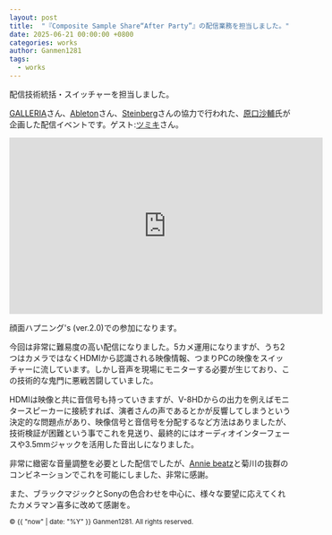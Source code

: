 ```yaml
---
layout: post
title:  "『Composite Sample Share“After Party”』の配信業務を担当しました。"
date: 2025-06-21 00:00:00 +0800
categories: works
author: Ganmen1281
tags:
  - works
---
```


配信技術統括・スイッチャーを担当しました。

[GALLERIA]さん、[Ableton]さん、[Steinberg]さんの協力で行われた、[原口沙輔]氏が企画した配信イベントです。ゲスト:[ツミキ]さん。

<iframe width="560" height="315" src="https://www.youtube.com/embed/bBnBpwNuZ_U?si=SH9RQjcvGoukMyhr" title="YouTube video player" frameborder="0" allow="accelerometer; autoplay; clipboard-write; encrypted-media; gyroscope; picture-in-picture; web-share" referrerpolicy="strict-origin-when-cross-origin" allowfullscreen></iframe>

顔面ハプニング's (ver.2.0)での参加になります。

今回は非常に難易度の高い配信になりました。5カメ運用になりますが、うち2つはカメラではなくHDMIから認識される映像情報、つまりPCの映像をスイッチャーに流しています。しかし音声を現場にモニターする必要が生じており、この技術的な鬼門に悪戦苦闘していました。

HDMIは映像と共に音信号も持っていきますが、V-8HDからの出力を例えばモニタースピーカーに接続すれば、演者さんの声であるとかが反響してしまうという決定的な問題点があり、映像信号と音信号を分配するなど方法はありましたが、技術検証が困難という事でこれを見送り、最終的にはオーディオインターフェースや3.5mmジャックを活用した音出しになりました。

非常に緻密な音量調整を必要とした配信でしたが、[Annie beatz]と菊川の抜群のコンビネーションでこれを可能にしました、非常に感謝。

また、ブラックマジックとSonyの色合わせを中心に、様々な要望に応えてくれたカメラマン喜多に改めて感謝を。


[原口沙輔]: https://x.com/sasuke_maschine
[羽坂]: https://x.com/castro_2034
[CDs]: http://cds-inter.net/
[Annie beatz]: https://x.com/Annie_beatz
[コブトリ]: https://x.com/mellorine062

[GALLERIA]: https://galleria.net/
[Ableton]: https://www.ableton.com/ja/
[Steinberg]: https://www.steinberg.net/ja/
[ツミキ]: https://x.com/_23ki_?lang=ja

[BMPCC4K]:https://www.blackmagicdesign.com/jp/products/blackmagicpocketcinemacamera/techspecs/W-CIN-12

[Gopro Hero11]: https://gopro.com/ja/jp/shop/cameras/hero11-black/CHDHX-111-master.html?srsltid=AfmBOopWZ_rga1FrAcFnoEUS-k9RSzLXA4XO0q1BUu6YuOaVNGcU4aVH

[ZV-e10]: https://www.sony.jp/ichigan/products/ZV-E10/?srsltid=AfmBOoqQk4jE4BXYQD27RKQleQDc7RtuHGnxvSEA4v4-ytuVgt_duoLh

[ATEM Mini Pro]: https://www.blackmagicdesign.com/jp/products/atemmini/techspecs/W-APS-14

[V-8HD]: https://proav.roland.com/jp/products/v-8hd/

<p><small>&copy; {{ "now" | date: "%Y" }} Ganmen1281. All rights reserved.</small></p>